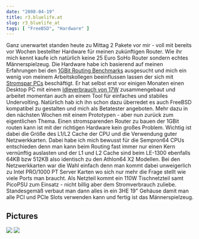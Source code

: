```yaml
---
date: "2008-04-19"
title: r3.bluelife.at
slug: r3_bluelife_at
tags: [ "FreeBSD", "Hardware" ]
---
```


Ganz unerwartet standen heute zu Mittag 2 Pakete vor mir - voll mit bereits vor Wochen bestellter Hardware für meinen zukünftigen Router. Wie ihr mich kennt kaufe ich natürlich keine 25 Euro SoHo Router sondern echtes Männerspielzeug. 
Die Hardware habe ich basierend auf meinen Erfahrungen bei den [1GBit Routing Benchmarks](http://www.bluelife.at/2008/07/stromsparender-freebsd-1gbit-router.html) ausgesucht und mich ein wenig von meinem Arbeitskollegen beeinflussen lassen der sich mit [Stromspar PCs](http://www.meisterkuehler.de/forum/vorstellung-von-stromspar-pcs/) beschäftigt. 
Er hat selbst erst vor einigen Monaten einen Desktop PC mit einem [Idleverbrauch von 17W](http://www.meisterkuehler.de/forum/vorstellung-von-stromspar-pcs/16008-stromspar-rechner-mit-amd-x2-3800-ee-sff-sind-idlewerte-unter-17-watt-moeglich.html) zusammengebaut und arbeitet momentan auch an einem Tool für einfaches und stabiles Undervolting. Natürlich hab ich ihn schon dazu überredet es auch FreeBSD kompatibel zu gestalten und mich als Betatester angeboten. Mehr dazu in den nächsten Wochen mit einem Prototypen - aber nun zurück zum eigentlichen Thema. 
Einen stromsparenden Router zu bauen der 1GBit routen kann ist mit der richtigen Hardware kein großes Problem. Wichtig ist dabei die Größe des L1/L2 Cache der CPU und die Verwendung guter Netzwerkkarten. Dabei habe ich mich bewusst für die Sempron64 CPUs entschieden denn man kann beim Routing fast immer nur einen Kern vernünftig auslasten und der L1 und L2 Cache sind beim LE-1300 ebenfalls 64KB bzw 512KB also identisch zu den Athlon64 X2 Modellen. Bei den Netzwerkkarten war die Wahl einfach denn man kommt dabei unweigerlich zu Intel PRO/1000 PT Server Karten wo sich nur mehr die Frage stellt wie viele Ports man braucht. Als Netzteil kommt ein 110W Tischnetzteil samt PicoPSU zum Einsatz - nicht billig aber dem Stromverbrauch zuliebe. Standesgemäß verbaut man dann alles in ein 3HE 19" Gehäuse damit man alle PCI und PCIe Slots verwenden kann und fertig ist das Männerspielzeug.

## Pictures

![](/images/2008/r3.jpg)
![](/images/2008/r3_inside.jpg)
